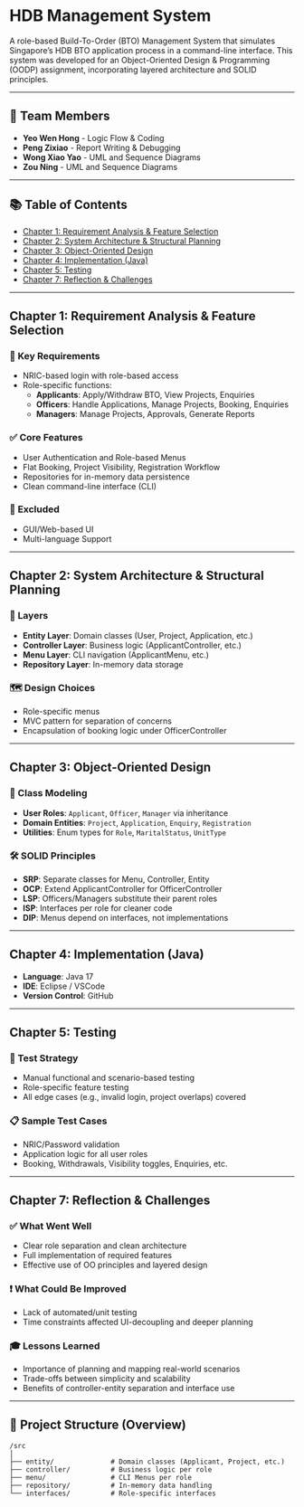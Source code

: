 # HDB Management System

A role-based Build-To-Order (BTO) Management System that simulates Singapore’s HDB BTO application process in a command-line interface. This system was developed for an Object-Oriented Design & Programming (OODP) assignment, incorporating layered architecture and SOLID principles.

---

## 👥 Team Members

- **Yeo Wen Hong** - Logic Flow & Coding  
- **Peng Zixiao** - Report Writing & Debugging  
- **Wong Xiao Yao** - UML and Sequence Diagrams  
- **Zou Ning** - UML and Sequence Diagrams  

---

## 📚 Table of Contents

- [Chapter 1: Requirement Analysis & Feature Selection](#chapter-1-requirement-analysis--feature-selection)
- [Chapter 2: System Architecture & Structural Planning](#chapter-2-system-architecture--structural-planning)
- [Chapter 3: Object-Oriented Design](#chapter-3-object-oriented-design)
- [Chapter 4: Implementation (Java)](#chapter-4-implementation-java)
- [Chapter 5: Testing](#chapter-5-testing)
- [Chapter 7: Reflection & Challenges](#chapter-7-reflection--challenges)

---

## Chapter 1: Requirement Analysis & Feature Selection

### 🎯 Key Requirements
- NRIC-based login with role-based access
- Role-specific functions:
  - **Applicants**: Apply/Withdraw BTO, View Projects, Enquiries
  - **Officers**: Handle Applications, Manage Projects, Booking, Enquiries
  - **Managers**: Manage Projects, Approvals, Generate Reports

### ✅ Core Features
- User Authentication and Role-based Menus
- Flat Booking, Project Visibility, Registration Workflow
- Repositories for in-memory data persistence
- Clean command-line interface (CLI)

### 🚫 Excluded
- GUI/Web-based UI
- Multi-language Support

---

## Chapter 2: System Architecture & Structural Planning

### 🧱 Layers
- **Entity Layer**: Domain classes (User, Project, Application, etc.)
- **Controller Layer**: Business logic (ApplicantController, etc.)
- **Menu Layer**: CLI navigation (ApplicantMenu, etc.)
- **Repository Layer**: In-memory data storage

### 🗺️ Design Choices
- Role-specific menus
- MVC pattern for separation of concerns
- Encapsulation of booking logic under OfficerController

---

## Chapter 3: Object-Oriented Design

### 🧩 Class Modeling
- **User Roles**: `Applicant`, `Officer`, `Manager` via inheritance
- **Domain Entities**: `Project`, `Application`, `Enquiry`, `Registration`
- **Utilities**: Enum types for `Role`, `MaritalStatus`, `UnitType`

### 🛠️ SOLID Principles
- **SRP**: Separate classes for Menu, Controller, Entity
- **OCP**: Extend ApplicantController for OfficerController
- **LSP**: Officers/Managers substitute their parent roles
- **ISP**: Interfaces per role for cleaner code
- **DIP**: Menus depend on interfaces, not implementations

---

## Chapter 4: Implementation (Java)

- **Language**: Java 17
- **IDE**: Eclipse / VSCode
- **Version Control**: GitHub

---

## Chapter 5: Testing

### 🧪 Test Strategy
- Manual functional and scenario-based testing
- Role-specific feature testing
- All edge cases (e.g., invalid login, project overlaps) covered

### 📋 Sample Test Cases
- NRIC/Password validation
- Application logic for all user roles
- Booking, Withdrawals, Visibility toggles, Enquiries, etc.

---

## Chapter 7: Reflection & Challenges

### ✅ What Went Well
- Clear role separation and clean architecture
- Full implementation of required features
- Effective use of OO principles and layered design

### ❗ What Could Be Improved
- Lack of automated/unit testing
- Time constraints affected UI-decoupling and deeper planning

### 🎓 Lessons Learned
- Importance of planning and mapping real-world scenarios
- Trade-offs between simplicity and scalability
- Benefits of controller-entity separation and interface use

---

## 📁 Project Structure (Overview)

```
/src
│
├── entity/              # Domain classes (Applicant, Project, etc.)
├── controller/          # Business logic per role
├── menu/                # CLI Menus per role
├── repository/          # In-memory data handling
└── interfaces/          # Role-specific interfaces
```
